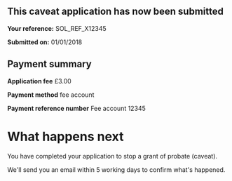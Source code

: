 This caveat application has now been submitted
-------------------------------------------------
**Your reference:** SOL_REF_X12345

**Submitted on:** 01/01/2018

Payment summary
-------------------------------------------------
**Application fee** &pound;3.00

**Payment method** fee account

**Payment reference number** Fee account 12345

What happens next
=================

You have completed your application to stop a grant of probate (caveat).

We'll send you an email within 5 working days to confirm what's happened.
